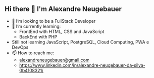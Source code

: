 ## Hi there 👋 I'm Alexandre Neugebauer
- 👯 I’m looking to be a FullStack Developer
- 🌱 I’m currently learning:
  - FrontEnd with HTML, CSS and JavaScript
  - BackEnd with PHP
- Still not learning JavaScript, PostgreSQL, Cloud Computing, PWA e DevOps
- 📫 How to reach me:
  - alexandreneugebauer@gmail.com
  - https://www.linkedin.com/in/alexandre-neugebauer-da-silva-0b4108321/


<!--
**Alexandre166/Alexandre166** is a ✨ _special_ ✨ repository because its `README.md` (this file) appears on your GitHub profile.

Here are some ideas to get you started:

- 🔭 I’m currently working on ...

- 👯 I’m looking to collaborate on ...
- 🤔 I’m looking for help with ...
- 💬 Ask me about ...
- 📫 How to reach me: ...
- 😄 Pronouns: ...
- ⚡ Fun fact: ...
-->
